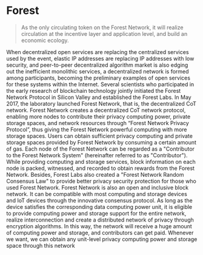 # Forest

> As the only circulating token on the Forest Network, it will realize circulation at the incentive layer and application level, and build an economic ecology.


When decentralized open services are replacing the centralized
services used by the event, elastic IP addresses are replacing IP
addresses with low security, and peer-to-peer decentralized algorithm
market is also edging out the inefficient monolithic services, a
decentralized network is formed among participants, becoming the
preliminary examples of open services for these systems within the
Internet. Several scientists who participated in the early research of
blockchain technology jointly initiated the Forest Network Protocol in
Silicon Valley and established the Forest Labs. In May 2017, the
laboratory launched Forest Network, that is, the decentralized CoT
network. Forest Network creates a decentralized CoT network protocol, enabling
more nodes to contribute their privacy computing power, private
storage spaces, and network resources through “Forest Network Privacy
Protocol”, thus giving the Forest Network powerful computing with more
storage spaces. Users can obtain sufficient privacy computing and
private storage spaces provided by Forest Network by consuming a
certain amount of gas. Each node of the Forest Network can be
regarded as a "Contributor to the Forest Network System" (hereinafter
referred to as "Contributor"). While providing computing and storage
services, block information on each node is packed, witnessed, and
recorded to obtain rewards from the Forest Network. Besides, Forest
Labs also created a "Forest Network Random Consensus Law" to
provide better privacy security protection for those who used Forest
Network. Forest Network is also an open and inclusive block network. It can be
compatible with most computing and storage devices and IoT devices
through the innovative consensus protocol. As long as the device
satisfies the corresponding data computing power unit, it is eligible to
provide computing power and storage support for the entire network, realize interconnection and create a distributed network of privacy
through encryption algorithms. In this way, the network will receive a
huge amount of computing power and storage, and contributors can
get paid. Whenever we want, we can obtain any unit-level privacy
computing power and storage space through this network
